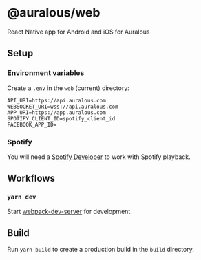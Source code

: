 # @auralous/web

React Native app for Android and iOS for Auralous

## Setup

### Environment variables

Create a `.env` in the `web` (current) directory:

```env
API_URI=https://api.auralous.com
WEBSOCKET_URI=wss://api.auralous.com
APP_URI=https://app.auralous.com
SPOTIFY_CLIENT_ID=spotify_client_id
FACEBOOK_APP_ID=
```

### Spotify

You will need a [Spotify Developer](https://developer.spotify.com/) to work with Spotify playback.

## Workflows

### `yarn dev`

Start [webpack-dev-server](https://github.com/webpack/webpack-dev-server) for development.

## Build

Run `yarn build` to create a production build in the `build` directory.
